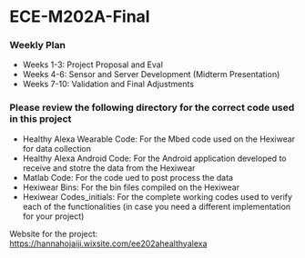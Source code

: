 # ECE-M202A-Final
### Weekly Plan
 * Weeks 1-3: Project Proposal and Eval
 * Weeks 4-6: Sensor and Server Development (Midterm Presentation)
 * Weeks 7-10: Validation and Final Adjustments 
 
 ### Please review the following directory for the correct code used in this project
  * Healthy Alexa Wearable Code: For the Mbed code used on the Hexiwear for data collection
  * Healthy Alexa Android Code: For the Android application developed to receive and stotre the data from the Hexiwear
  * Matlab Code: For the code ued to post process the data
  * Hexiwear Bins: For the bin files compiled on the Hexiwear
  * Hexiwear Codes_initials: For the complete working codes used to verify each of the functionalities (in case you need a different implementation for your project)

Website for the project: 
  <https://hannahojaiji.wixsite.com/ee202ahealthyalexa>
